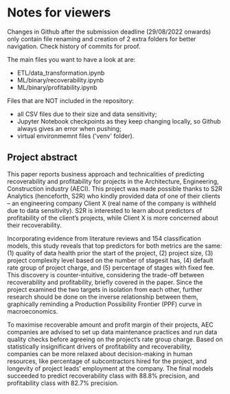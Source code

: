 # Notes for viewers

Changes in Github after the submission deadline (29/08/2022 onwards) only contain file renaming and creation of 2 extra folders for better navigation. Check history of commits for proof.

The main files you want to have a look at are:
* ETL/data_transformation.ipynb
* ML/binary/recoverability.ipynb
* ML/binary/profitability.ipynb

Files that are NOT included in the repository:
* all CSV files due to their size and data sensitivity;
* Jupyter Notebook checkpoints as they keep changing locally, so Github always gives an error when pushing;
* virtual environmemnt files ('venv' folder).

## Project abstract

This paper reports business approach and technicalities of predicting recoverability and profitability 
for projects in the Architecture, Engineering, Construction industry (AECI). This project was made 
possible thanks to S2R Analytics (henceforth, S2R) who kindly provided data of one of their clients –
an engineering company Client X (real name of the company is withheld due to data sensitivity). S2R 
is interested to learn about predictors of profitability of the client’s projects, while Client X is more 
concerned about their recoverability. 

Incorporating evidence from literature reviews and 154 classification models, this study reveals that 
top predictors for both metrics are the same: (1) quality of data health prior the start of the project, 
(2) project size, (3) project complexity level based on the number of stagesit has, (4) default rate group 
of project charge, and (5) percentage of stages with fixed fee. This discovery is counter-intuitive, 
considering the trade-off between recoverability and profitability, briefly covered in the paper. Since 
the project examined the two targets in isolation from each other, further research should be done 
on the inverse relationship between them, graphically reminding a Production Possibility Frontier 
(PPF) curve in macroeconomics.

To maximise recoverable amount and profit margin of their projects, AEC companies are advised to 
set up data maintenance practices and run data quality checks before agreeing on the project’s rate 
group charge. Based on statistically insignificant drivers of profitability and recoverability, companies 
can be more relaxed about decision-making in human resources, like percentage of subcontractors
hired for the project, and longevity of project leads’ employment at the company. The final models 
succeeded to predict recoverability class with 88.8% precision, and profitability class with 82.7% 
precision.